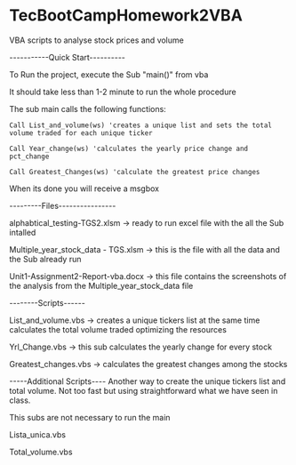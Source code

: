 # TecBootCampHomework2VBA
VBA scripts to analyse stock prices and volume


-----------Quick Start----------

To Run the project, execute the Sub "main()" from vba

It should take less than 1-2 minute to run the whole procedure

The sub main calls the following functions:

    Call List_and_volume(ws) 'creates a unique list and sets the total volume traded for each unique ticker

    Call Year_change(ws) 'calculates the yearly price change and pct_change

    Call Greatest_Changes(ws) 'calculate the greatest price changes

When its done you will receive a msgbox

---------Files----------------

alphabtical_testing-TGS2.xlsm -> ready to run excel file with the all the Sub intalled

Multiple_year_stock_data - TGS.xlsm -> this is the file with all the data and the Sub already run

Unit1-Assignment2-Report-vba.docx -> this file contains the screenshots of the analysis from the Multiple_year_stock_data file

--------Scripts------

List_and_volume.vbs -> creates a unique tickers list at the same time calculates the total volume traded optimizing the resources

Yrl_Change.vbs -> this sub calculates the yearly change for every stock

Greatest_changes.vbs  -> calculates the greatest changes among the stocks

-----Additional Scripts----
Another way to create the unique tickers list and total volume. Not too fast but using straightforward what we have seen in class.

This subs are not necessary to run the main

Lista_unica.vbs 

Total_volume.vbs



